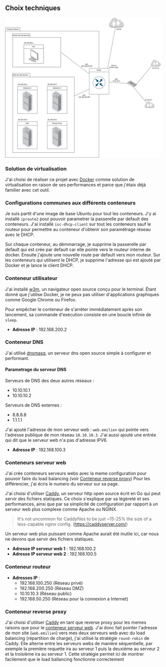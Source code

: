 ## Choix techniques

![Carte du Réseau d'entreprise](emilien/carteReseau.png)

### Solution de virtualisation

J'ai choisi de réaliser ce projet avec [Docker](https://www.docker.com/) comme solution de virtualisation en raison de ses performances et parce que j'étais déjà familier avec cet outil.

### Configurations communes aux différents conteneurs

Je suis partit d'une image de base Ubuntu pour tout les conteneurs. J'y ai installé `iproute2` pour pouvoir parametrer la passerelle par default des conteneurs. J'ai installé `isc-dhcp-client` sur tout les conteneurs sauf le routeur pour permettre au conteneur d'obtenir son paramétrage réseau avec le DHCP.

Sur chaque conteneur, au démmarrage, je supprime la passerelle par default qui est crée par default car elle pointe vers le routeur interne de docker. Ensuite j'ajoute une nouvelle route par default vers mon routeur. Sur les conteneurs qui utilisent le DHCP, je supprime l'adresse qui est ajouté par Docker et je lance le client DHCP.

### Conteneur utilisateur

J'ai installé [w3m](https://github.com/acg/w3m), un navigateur open source conçu pour le terminal. Étant donné que j'utilise Docker, je ne peux pas utiliser d'applications graphiques comme Google Chrome ou Firefox. 

Pour empêcher le conteneur de s'arrêter immédiatement après son lancement, sa commande d'exécution consiste en une boucle infinie de `sleep`.

- **Adresse IP** : 192.168.200.2

### Conteneur DNS

J'ai utilisé [dnsmasq](https://dnsmasq.org/doc.html), un serveur dns open source simple à configurer et performant.

#### Parametrage du serveur DNS

Serveurs de DNS des deux autres réseaux :
- 10.10.10.1
- 10.10.10.2

Serveurs de DNS externes :
- 8.8.8.8
- 1.1.1.1

J'ai ajouté l'adresse de mon serveur web : `web.emilien` qui pointe vers l'adresse publique de mon réseau `10.10.10.3`. J'ai aussi ajouté une entrée qui dit que le serveur web n'a pas d'adresse IPV6.

- **Adresse IP** : 192.168.100.3

### Conteneurs serveur web

J'ai crée conteneurs serveurs webs avec la meme configuration pour pouvoir faire du load balancing (voir [Conteneur reverse proxy](#conteneur-reverse-proxy)) Pour les différencier, j'ai écris le numero du serveur sur sa page.

J'ai choisi d'utiliser [Caddy](https://caddyserver.com/), un serveur http open source écrit en Go qui peut servir des fichiers statiques. Ce choix s'explique par sa légèreté et ses performances, ainsi que par sa simplicité de configuration par rapport à un serveur web plus complexe comme Apache ou NGINX.
>It's not uncommon for Caddyfiles to be just ~15-25% the size of a less-capable nginx config. (https://caddyserver.com/)

Un serveur web plus puissant comme Apache aurait été inutile ici, car nous ne devons que servir des fichiers statiques.

- **Adresse IP serveur web 1** : 192.168.100.2
- **Adresse IP serveur web 2** : 192.168.100.5

### Conteneur routeur

- **Adresses IP** :
  - 192.168.100.250 (Réseau privé)
  - 192.168.200.250 (Réseau DMZ)
  - 10.10.10.3 (Réseau public)
  - 192.168.50.250 (Réseau pour la connexion a Internet)

### Conteneur reverse proxy

J'ai choisi d'utiliser [Caddy](https://caddyserver.com/) en tant que reverse proxy pour les memes raisons que pour le [conteneur serveur web](#conteneurs-serveur-web). J'ai donc fait pointer l'adresse de mon site (`web.emilien`) vers mes deux serveurs web avec du load balancing (répartition de charge), j'ai utilisé la stratégie `round-robin` de Caddy. Elle alterne entre les serveurs webs de manière séquentielle, par exemple la première requette ira au serveur 1 puis la deuxième au serveur 2 et la troisième ira au serveur 1. Cette stratégie permet ici de montrer facilement que le load ballancing fonctionne correctement